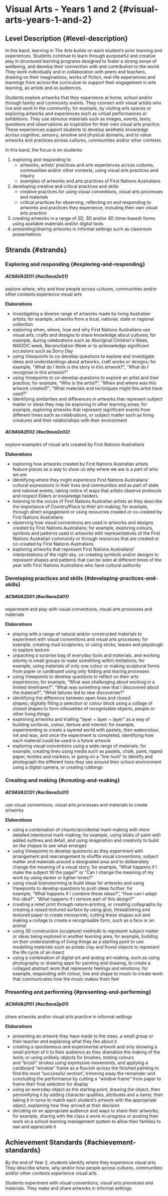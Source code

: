 # Visual Arts - Years 1 and 2 {#visual-arts-years-1-and-2}

## Level Description {#level-description}

In this band, learning in The Arts builds on each student’s prior learning and experiences. Students continue to learn through purposeful and creative play in structured learning programs designed to foster a strong sense of wellbeing, and develop their connection with and contribution to the world. They work individually and in collaboration with peers and teachers, drawing on their imaginations, works of fiction, real-life experiences and learnings from across the curriculum to support their engagement in arts learning, as artists and as audiences.

Students explore artworks that they experience at home, school and/or through family and community events. They connect with visual artists who live and work in the community; for example, by visiting arts spaces or exploring artworks and experiences such as virtual performances or exhibitions. They use stimulus materials such as images, events, texts, questions and observations as inspiration for their own visual arts practice. These experiences support students to develop aesthetic knowledge across cognitive, sensory, emotive and physical domains, and to value artworks and practices across cultures, communities and/or other contexts.

In this band, the focus is on students:

1.  exploring and responding to
    *   artworks, artists’ practices and arts experiences across cultures, communities and/or other contexts, using visual arts practices and inquiry
    *   examples of artworks and arts practices of First Nations Australians
2.  developing creative and critical practices and skills
    *   creative practices for using visual conventions, visual arts processes and materials
    *   critical practices for observing, reflecting on and responding to artworks and practices they experience, including their own visual arts practice
3.  creating artworks in a range of 2D, 3D and/or 4D (time-based) forms using available materials and/or digital tools
4.  presenting/sharing artworks in informal settings such as classroom presentations.

## Strands {#strands}

### Exploring and responding {#exploring-and-responding}

##### AC9AVA2E01 {#ac9ava2e01}

explore where, why and how people across cultures, communities and/or other contexts experience visual arts

**Elaborations**
*  investigating a diverse range of artworks made by living Australian artists; for example, artworks from a local, national, state or regional collection
*  exploring when, where, how and why First Nations Australians use visual arts, crafts and designs to share knowledge about cultures; for example, during celebrations such as Aboriginal Children's Week, NAIDOC week, Reconciliation Week or to acknowledge significant occasions such as Sorry Day
*  using Viewpoints to co-develop questions to explore and investigate ideas and understandings about artworks, craft works or designs; for example, “What do I think is the story in this artwork?”, “What do I recognise in this artwork?”
*  using Viewpoints to co-develop questions to explore an artist and their practice; for example, “Who is the artist?”, “When and where was this artwork created?”, “What materials and techniques might this artist have used?”
*  identifying similarities and differences in artworks that represent subject matter or ideas they may be exploring in other learning areas; for example, exploring artworks that represent significant events from different times such as celebrations, or subject matter such as living creatures and their relationships with their environment

##### AC9AVA2E02 {#ac9ava2e02}

explore examples of visual arts created by First Nations Australians

**Elaborations**
*  exploring how artworks created by First Nations Australian artists feature places as a way to show us why where we are is a part of who we are
*  identifying where they might experience First Nations Australians’ cultural expressions in their lives and communities and as part of state and national events, taking notice of ways that artists observe protocols and respect Elders or knowledge holders
*  listening to the voices of First Nations Australian artists as they describe the importance of Country/Place to their art-making; for example, through direct engagement or using resources created or co-created by First Nations Australians
*  observing how visual conventions are used in artworks and designs created by First Nations Australians; for example, exploring colours, symbols and patterns used in artworks with representatives of the First Nations Australian community or through resources that are created or co-created by First Nations Australians
*  exploring artworks that represent First Nations Australians’ interpretations of the night sky, co-creating symbols and/or designs to represent shapes and patterns that can be seen at different times of the year with First Nations Australians who have cultural authority

### Developing practices and skills {#developing-practices-and-skills}

##### AC9AVA2D01 {#ac9ava2d01}

experiment and play with visual conventions, visual arts processes and materials

**Elaborations**
*  playing with a range of natural and/or constructed materials to experiment with visual conventions and visual arts processes; for example, creating mud sculptures, or using sticks, leaves and playdough to explore texture
*  unpacking a surprise bag of everyday tools and materials, and working silently in small groups to make something within limitations; for example, using materials of only one colour or making sculptural forms from paper or cardboard using only folding and tearing processes
*  using Viewpoints to develop questions to reflect on their arts experiences; for example, “What was challenging about working in a limited timeframe?”, “What was something new that I discovered about the material?”, “What failures led to new discoveries?”
*  identifying the difference between open lines and closed shapes; digitally filling a selection or colour block using a collage of closed shapes to form silhouettes of recognisable objects, people or other living things
*  examining artworks and trialling “layer + layer + layer” as a way of building surfaces, colour, texture and interest; for example, experimenting to create a layered world with pastels, then watercolour, ink and wax, and once the experiment is completed, identifying how each material could be used in a future artwork
*  exploring visual conventions using a wide range of materials; for example, creating lines using media such as pastels, chalk, paint, ripped paper, textiles and markers; or going on a “line hunt” to identify and photograph the different lines they see around their school environment using a digital camera, or creating rubbings

### Creating and making {#creating-and-making}

##### AC9AVA2C01 {#ac9ava2c01}

use visual conventions, visual arts processes and materials to create artworks

**Elaborations**
*  using a combination of chaotic/accidental mark-making with more detailed intentional mark-making; for example, using blobs of paint with added outlines and detail, and using imagination and creativity to build on the shapes to see what emerges
*  using Viewpoints to develop questions as they experiment with arrangement and rearrangement to shuffle visual conventions, subject matter and materials around a designated area and to deliberately change the meaning of a visual story; for example, “What happens if I make the subject fill the page?” or “Can I change the meaning of my work by using darker or lighter tones?”
*  using visual brainstorming to build ideas for artworks and using Viewpoints to develop questions to push ideas further; for example, “What happens if I combine these ideas?”, “How can I adapt this idea?”, “What happens if I remove part of this design?”
*  creating a relief print through nature-printing, or creating collagraphs by creating a raised textured surface by using glue, thread/string and textured paper to create monoprints; cutting these shapes out and making a collage to create a recognisable form, such as a face or an animal
*  using 3D construction (sculpture) methods to represent subject matter or ideas being explored in another learning area; for example, building on their understanding of living things as a starting point to use modelling materials such as potato clay and found objects to represent the life cycle of an insect
*  using a combination of digital art and analog art-making, such as using photography or drawing apps for painting and drawing, to create a collaged abstract work that represents feelings and emotions; for example, responding with colour, line and shape to music to create work that communicates how the music makes them feel

### Presenting and performing {#presenting-and-performing}

##### AC9AVA2P01 {#ac9ava2p01}

share artworks and/or visual arts practice in informal settings

**Elaborations**
*  presenting an artwork they have made to the class, a small group or their teacher and explaining what they like about it
*  creating a spontaneous and experimental artwork and only showing a small portion of it to their audience as they dramatise the making of the work; or using unlikely objects for brushes, testing colours and “brush” strokes using expressive movements, and applying a cardboard “window” frame as a flourish across the finished painting to find the most “successful section”, trimming away the remainder and concluding the performance by cutting a “window frame” from paper to frame their final selection for display
*  using an everyday object as the starting point, drawing the object, then personifying it by adding character qualities, attributes and a name; then taking it in turns to match each student’s artwork with the appropriate object, explaining how they arrived at their decision
*  deciding on an appropriate audience and ways to share their artworks; for example, sharing with the class a work-in-progress or posting their work on a school learning management system to allow their families to see and appreciate it

## Achievement Standards {#achievement-standards}

By the end of Year 2, students identify where they experience visual arts. They describe where, why and/or how people across cultures, communities and/or other contexts experience visual arts.

Students experiment with visual conventions, visual arts processes and materials. They make and share artworks in informal settings.

